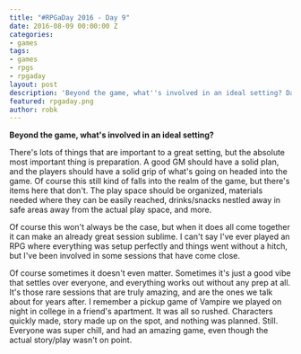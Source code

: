 ```yaml
---
title: "#RPGaDay 2016 - Day 9"
date: 2016-08-09 00:00:00 Z
categories:
- games
tags:
- games
- rpgs
- rpgaday
layout: post
description: 'Beyond the game, what''s involved in an ideal setting? Day 9 of #RPGaDay.'
featured: rpgaday.png
author: robk
---
```


**Beyond the game, what's involved in an ideal setting?**

There's lots of things that are important to a great setting, but the absolute most important thing is preparation. A good GM should have a solid plan, and the players should have a solid grip of what's going on headed into the game. Of course this still kind of falls into the realm of the game, but there's items here that don't. The play space should be organized, materials needed where they can be easily reached, drinks/snacks nestled away in safe areas away from the actual play space, and more.

Of course this won't always be the case, but when it does all come together it can make an already great session sublime. I can't say I've ever played an RPG where everything was setup perfectly and things went without a hitch, but I've been involved in some sessions that have come close.

Of course sometimes it doesn't even matter. Sometimes it's just a good vibe that settles over everyone, and everything works out without any prep at all. It's those rare sessions that are truly amazing, and are the ones we talk about for years after. I remember a pickup game of Vampire we played on night in college in a friend's apartment. It was all so rushed. Characters quickly made, story made up on the spot, and nothing was planned. Still. Everyone was super chill, and had an amazing game, even though the actual story/play wasn't on point.
